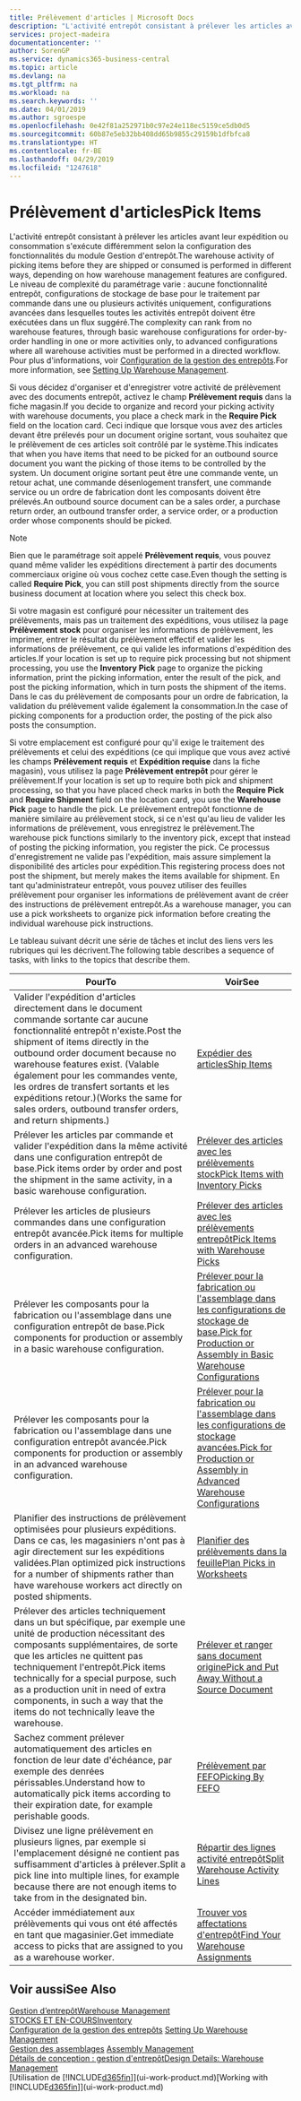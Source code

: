 ```yaml
---
title: Prélèvement d'articles | Microsoft Docs
description: "L'activité entrepôt consistant à prélever les articles avant leur expédition ou consommation s'exécute différemment selon la configuration des fonctionnalités du module Gestion d'entrepôt. Le niveau de complexité du [paramétrage](../configure-warehouse-processes.md) varie : aucune fonctionnalité entrepôt, configurations de stockage de base pour le traitement par commande dans une ou plusieurs activités uniquement, configurations avancées dans lesquelles toutes les activités entrepôt doivent être exécutées dans un flux suggéré."
services: project-madeira
documentationcenter: ''
author: SorenGP
ms.service: dynamics365-business-central
ms.topic: article
ms.devlang: na
ms.tgt_pltfrm: na
ms.workload: na
ms.search.keywords: ''
ms.date: 04/01/2019
ms.author: sgroespe
ms.openlocfilehash: 0e42f81a252971b0c97e24e118ec5159ce5db0d5
ms.sourcegitcommit: 60b87e5eb32bb408dd65b9855c29159b1dfbfca8
ms.translationtype: HT
ms.contentlocale: fr-BE
ms.lasthandoff: 04/29/2019
ms.locfileid: "1247618"
---
```

# <a name="pick-items"></a><span data-ttu-id="d2a4c-104">Prélèvement d'articles</span><span class="sxs-lookup"><span data-stu-id="d2a4c-104">Pick Items</span></span>
<span data-ttu-id="d2a4c-105">L'activité entrepôt consistant à prélever les articles avant leur expédition ou consommation s'exécute différemment selon la configuration des fonctionnalités du module Gestion d'entrepôt.</span><span class="sxs-lookup"><span data-stu-id="d2a4c-105">The warehouse activity of picking items before they are shipped or consumed is performed in different ways, depending on how warehouse management features are configured.</span></span> <span data-ttu-id="d2a4c-106">Le niveau de complexité du paramétrage varie : aucune fonctionnalité entrepôt, configurations de stockage de base pour le traitement par commande dans une ou plusieurs activités uniquement, configurations avancées dans lesquelles toutes les activités entrepôt doivent être exécutées dans un flux suggéré.</span><span class="sxs-lookup"><span data-stu-id="d2a4c-106">The complexity can rank from no warehouse features, through basic warehouse configurations for order-by-order handling in one or more activities only, to advanced configurations where all warehouse activities must be performed in a directed workflow.</span></span> <span data-ttu-id="d2a4c-107">Pour plus d'informations, voir [Configuration de la gestion des entrepôts](warehouse-setup-warehouse.md).</span><span class="sxs-lookup"><span data-stu-id="d2a4c-107">For more information, see [Setting Up Warehouse Management](warehouse-setup-warehouse.md).</span></span>

<span data-ttu-id="d2a4c-108">Si vous décidez d'organiser et d'enregistrer votre activité de prélèvement avec des documents entrepôt, activez le champ **Prélèvement requis** dans la fiche magasin.</span><span class="sxs-lookup"><span data-stu-id="d2a4c-108">If you decide to organize and record your picking activity with warehouse documents, you place a check mark in the **Require Pick** field on the location card.</span></span> <span data-ttu-id="d2a4c-109">Ceci indique que lorsque vous avez des articles devant être prélevés pour un document origine sortant, vous souhaitez que le prélèvement de ces articles soit contrôlé par le système.</span><span class="sxs-lookup"><span data-stu-id="d2a4c-109">This indicates that when you have items that need to be picked for an outbound source document you want the picking of those items to be controlled by the system.</span></span> <span data-ttu-id="d2a4c-110">Un document origine sortant peut être une commande vente, un retour achat, une commande désenlogement transfert, une commande service ou un ordre de fabrication dont les composants doivent être prélevés.</span><span class="sxs-lookup"><span data-stu-id="d2a4c-110">An outbound source document can be a sales order, a purchase return order, an outbound transfer order, a service order, or a production order whose components should be picked.</span></span>

> [!NOTE]
> <span data-ttu-id="d2a4c-111">Bien que le paramétrage soit appelé **Prélèvement requis**, vous pouvez quand même valider les expéditions directement à partir des documents commerciaux origine où vous cochez cette case.</span><span class="sxs-lookup"><span data-stu-id="d2a4c-111">Even though the setting is called **Require Pick**, you can still post shipments directly from the source business document at location where you select this check box.</span></span>

<span data-ttu-id="d2a4c-112">Si votre magasin est configuré pour nécessiter un traitement des prélèvements, mais pas un traitement des expéditions, vous utilisez la page **Prélèvement stock** pour organiser les informations de prélèvement, les imprimer, entrer le résultat du prélèvement effectif et valider les informations de prélèvement, ce qui valide les informations d'expédition des articles.</span><span class="sxs-lookup"><span data-stu-id="d2a4c-112">If your location is set up to require pick processing but not shipment processing, you use the **Inventory Pick** page to organize the picking information, print the picking information, enter the result of the pick, and post the picking information, which in turn posts the shipment of the items.</span></span> <span data-ttu-id="d2a4c-113">Dans le cas du prélèvement de composants pour un ordre de fabrication, la validation du prélèvement valide également la consommation.</span><span class="sxs-lookup"><span data-stu-id="d2a4c-113">In the case of picking components for a production order, the posting of the pick also posts the consumption.</span></span>

<span data-ttu-id="d2a4c-114">Si votre emplacement est configuré pour qu'il exige le traitement des prélèvements et celui des expéditions (ce qui implique que vous avez activé les champs **Prélèvement requis** et **Expédition requise** dans la fiche magasin), vous utilisez la page **Prélèvement entrepôt** pour gérer le prélèvement.</span><span class="sxs-lookup"><span data-stu-id="d2a4c-114">If your location is set up to require both pick and shipment processing, so that you have placed check marks in both the **Require Pick** and **Require Shipment** field on the location card, you use the **Warehouse Pick** page to handle the pick.</span></span> <span data-ttu-id="d2a4c-115">Le prélèvement entrepôt fonctionne de manière similaire au prélèvement stock, si ce n'est qu'au lieu de valider les informations de prélèvement, vous enregistrez le prélèvement.</span><span class="sxs-lookup"><span data-stu-id="d2a4c-115">The warehouse pick functions similarly to the inventory pick, except that instead of posting the picking information, you register the pick.</span></span> <span data-ttu-id="d2a4c-116">Ce processus d'enregistrement ne valide pas l'expédition, mais assure simplement la disponibilité des articles pour expédition.</span><span class="sxs-lookup"><span data-stu-id="d2a4c-116">This registering process does not post the shipment, but merely makes the items available for shipment.</span></span> <span data-ttu-id="d2a4c-117">En tant qu'administrateur entrepôt, vous pouvez utiliser des feuilles prélèvement pour organiser les informations de prélèvement avant de créer des instructions de prélèvement entrepôt.</span><span class="sxs-lookup"><span data-stu-id="d2a4c-117">As a warehouse manager, you can use a pick worksheets to organize pick information before creating the individual warehouse pick instructions.</span></span>

<span data-ttu-id="d2a4c-118">Le tableau suivant décrit une série de tâches et inclut des liens vers les rubriques qui les décrivent.</span><span class="sxs-lookup"><span data-stu-id="d2a4c-118">The following table describes a sequence of tasks, with links to the topics that describe them.</span></span>   

|<span data-ttu-id="d2a4c-119">**Pour**</span><span class="sxs-lookup"><span data-stu-id="d2a4c-119">**To**</span></span>|<span data-ttu-id="d2a4c-120">**Voir**</span><span class="sxs-lookup"><span data-stu-id="d2a4c-120">**See**</span></span>|
|------------|-------------|  
|<span data-ttu-id="d2a4c-121">Valider l'expédition d'articles directement dans le document commande sortante car aucune fonctionnalité entrepôt n'existe.</span><span class="sxs-lookup"><span data-stu-id="d2a4c-121">Post the shipment of items directly in the outbound order document because no warehouse features exist.</span></span> <span data-ttu-id="d2a4c-122">(Valable également pour les commandes vente, les ordres de transfert sortants et les expéditions retour.)</span><span class="sxs-lookup"><span data-stu-id="d2a4c-122">(Works the same for sales orders, outbound transfer orders, and return shipments.)</span></span>|[<span data-ttu-id="d2a4c-123">Expédier des articles</span><span class="sxs-lookup"><span data-stu-id="d2a4c-123">Ship Items</span></span>](warehouse-how-ship-items.md)|  
|<span data-ttu-id="d2a4c-124">Prélever les articles par commande et valider l'expédition dans la même activité dans une configuration entrepôt de base.</span><span class="sxs-lookup"><span data-stu-id="d2a4c-124">Pick items order by order and post the shipment in the same activity, in a basic warehouse configuration.</span></span>|[<span data-ttu-id="d2a4c-125">Prélever des articles avec les prélèvements stock</span><span class="sxs-lookup"><span data-stu-id="d2a4c-125">Pick Items with Inventory Picks</span></span>](warehouse-how-to-pick-items-with-inventory-picks.md)|
|<span data-ttu-id="d2a4c-126">Prélever les articles de plusieurs commandes dans une configuration entrepôt avancée.</span><span class="sxs-lookup"><span data-stu-id="d2a4c-126">Pick items for multiple orders in an advanced warehouse configuration.</span></span>|[<span data-ttu-id="d2a4c-127">Prélever des articles avec les prélèvements entrepôt</span><span class="sxs-lookup"><span data-stu-id="d2a4c-127">Pick Items with Warehouse Picks</span></span>](warehouse-how-to-pick-items-for-warehouse-shipment.md)|  
|<span data-ttu-id="d2a4c-128">Prélever les composants pour la fabrication ou l'assemblage dans une configuration entrepôt de base.</span><span class="sxs-lookup"><span data-stu-id="d2a4c-128">Pick components for production or assembly in a basic warehouse configuration.</span></span>|[<span data-ttu-id="d2a4c-129">Prélever pour la fabrication ou l'assemblage dans les configurations de stockage de base.</span><span class="sxs-lookup"><span data-stu-id="d2a4c-129">Pick for Production or Assembly in Basic Warehouse Configurations</span></span>](warehouse-how-to-pick-for-production.md)|
|<span data-ttu-id="d2a4c-130">Prélever les composants pour la fabrication ou l'assemblage dans une configuration entrepôt avancée.</span><span class="sxs-lookup"><span data-stu-id="d2a4c-130">Pick components for production or assembly in an advanced warehouse configuration.</span></span>|[<span data-ttu-id="d2a4c-131">Prélever pour la fabrication ou l'assemblage dans les configurations de stockage avancées.</span><span class="sxs-lookup"><span data-stu-id="d2a4c-131">Pick for Production or Assembly in Advanced Warehouse Configurations</span></span>](warehouse-how-to-pick-for-internal-operations-in-advanced-warehousing.md)|  
|<span data-ttu-id="d2a4c-132">Planifier des instructions de prélèvement optimisées pour plusieurs expéditions. Dans ce cas, les magasiniers n'ont pas à agir directement sur les expéditions validées.</span><span class="sxs-lookup"><span data-stu-id="d2a4c-132">Plan optimized pick instructions for a number of shipments rather than have warehouse workers act directly on posted shipments.</span></span>|[<span data-ttu-id="d2a4c-133">Planifier des prélèvements dans la feuille</span><span class="sxs-lookup"><span data-stu-id="d2a4c-133">Plan Picks in Worksheets</span></span>](warehouse-how-to-plan-picks-in-worksheets.md)|  
|<span data-ttu-id="d2a4c-134">Prélever des articles techniquement dans un but spécifique, par exemple une unité de production nécessitant des composants supplémentaires, de sorte que les articles ne quittent pas techniquement l'entrepôt.</span><span class="sxs-lookup"><span data-stu-id="d2a4c-134">Pick items technically for a special purpose, such as a production unit in need of extra components, in such a way that the items do not technically leave the warehouse.</span></span>|[<span data-ttu-id="d2a4c-135">Prélever et ranger sans document origine</span><span class="sxs-lookup"><span data-stu-id="d2a4c-135">Pick and Put Away Without a Source Document</span></span>](warehouse-how-to-create-put-aways-from-internal-put-aways.md)|
|<span data-ttu-id="d2a4c-136">Sachez comment prélever automatiquement des articles en fonction de leur date d'échéance, par exemple des denrées périssables.</span><span class="sxs-lookup"><span data-stu-id="d2a4c-136">Understand how to automatically pick items according to their expiration date, for example perishable goods.</span></span>|[<span data-ttu-id="d2a4c-137">Prélèvement par FEFO</span><span class="sxs-lookup"><span data-stu-id="d2a4c-137">Picking By FEFO</span></span>](warehouse-picking-by-fefo.md)|
|<span data-ttu-id="d2a4c-138">Divisez une ligne prélèvement en plusieurs lignes, par exemple si l'emplacement désigné ne contient pas suffisamment d'articles à prélever.</span><span class="sxs-lookup"><span data-stu-id="d2a4c-138">Split a pick line into multiple lines, for example because there are not enough items to take from in the designated bin.</span></span>|[<span data-ttu-id="d2a4c-139">Répartir des lignes activité entrepôt</span><span class="sxs-lookup"><span data-stu-id="d2a4c-139">Split Warehouse Activity Lines</span></span>](warehouse-how-to-split-warehouse-activity-lines.md)|
|<span data-ttu-id="d2a4c-140">Accéder immédiatement aux prélèvements qui vous ont été affectés en tant que magasinier.</span><span class="sxs-lookup"><span data-stu-id="d2a4c-140">Get immediate access to picks that are assigned to you as a warehouse worker.</span></span>|[<span data-ttu-id="d2a4c-141">Trouver vos affectations d'entrepôt</span><span class="sxs-lookup"><span data-stu-id="d2a4c-141">Find Your Warehouse Assignments</span></span>](warehouse-how-to-find-your-warehouse-assignments.md)|  

## <a name="see-also"></a><span data-ttu-id="d2a4c-142">Voir aussi</span><span class="sxs-lookup"><span data-stu-id="d2a4c-142">See Also</span></span>  
[<span data-ttu-id="d2a4c-143">Gestion d’entrepôt</span><span class="sxs-lookup"><span data-stu-id="d2a4c-143">Warehouse Management</span></span>](warehouse-manage-warehouse.md)  
[<span data-ttu-id="d2a4c-144">STOCKS ET EN-COURS</span><span class="sxs-lookup"><span data-stu-id="d2a4c-144">Inventory</span></span>](inventory-manage-inventory.md)  
<span data-ttu-id="d2a4c-145">[Configuration de la gestion des entrepôts](warehouse-setup-warehouse.md)   </span><span class="sxs-lookup"><span data-stu-id="d2a4c-145">[Setting Up Warehouse Management](warehouse-setup-warehouse.md)   </span></span>  
<span data-ttu-id="d2a4c-146">[Gestion des assemblages](assembly-assemble-items.md)  </span><span class="sxs-lookup"><span data-stu-id="d2a4c-146">[Assembly Management](assembly-assemble-items.md)  </span></span>  
[<span data-ttu-id="d2a4c-147">Détails de conception : gestion d'entrepôt</span><span class="sxs-lookup"><span data-stu-id="d2a4c-147">Design Details: Warehouse Management</span></span>](design-details-warehouse-management.md)  
<span data-ttu-id="d2a4c-148">[Utilisation de [!INCLUDE[d365fin](includes/d365fin_md.md)]](ui-work-product.md)</span><span class="sxs-lookup"><span data-stu-id="d2a4c-148">[Working with [!INCLUDE[d365fin](includes/d365fin_md.md)]](ui-work-product.md)</span></span>
